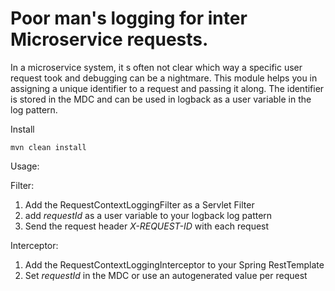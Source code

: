 # Poor man's logging for inter Microservice requests.

In a microservice system, it s often not clear which way a specific user request took and debugging can be a nightmare.
This module helps you in assigning a unique identifier to a request and passing it along. The identifier is stored in the MDC and can be used in logback as a user variable in the log pattern.

Install

```
mvn clean install
```

Usage:

Filter:

1. Add the RequestContextLoggingFilter as a Servlet Filter
2. add _requestId_ as a user variable to your logback log pattern
3. Send the request header _X-REQUEST-ID_ with each request

Interceptor:

1. Add the RequestContextLoggingInterceptor to your Spring RestTemplate
2. Set _requestId_ in the MDC or use an autogenerated value per request
